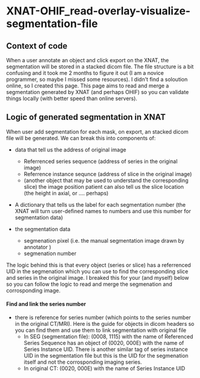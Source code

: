 # XNAT-OHIF_read-overlay-visualize-segmentation-file

## Context of code
When a user annotate an object and click export on the XNAT, the segmentation will be stored in a stacked dicom file. The file structure is a bit confusing and it took me 2 months to figure it out (I am a novice programmer, so maybe I missed some resources). I didn't find a soloution online, so I created this page. This page aims to read and merge a segmentation generated by XNAT (and perhaps OHIF) so you can validate things locally (with better speed than online servers). 


## Logic of generated segmentation in XNAT
When user add segmentation for each mask, on export, an stacked dicom file will be generated. We can break this into components of:

- data that tell us the address of original image
    - Referrenced series sequence (address of series in the original image)
    - Referrence instance sequnce (address of slice in the original image)
    - (another object that may be used to understand the corresponding slice) the image position patient can also tell us the slice location (the height in axial, or .... perhaps)

- A dictionary that tells us the label for each segmentation number (the XNAT will turn user-defined names to numbers and use this number for segmentation data)
- the segmentation data
    - segmenation pixel (i.e. the manual segmentation image drawn by annotator )
    - segmenation number

The logic behind this is that every object (series or slice) has a referrenced UID in the segmenation which you can use to find the corresponding slice and series in the original image. I breaked this for your (and myself) below so you can follow the logic to read and merge the segmenation and corrosponding image.

#### Find and link the series number 
- there is reference for series number (which points to the series number in the original CT/MRI). Here is the guide for objects in dicom headers so you can find them and use them to link segmentation with original file
    - In SEG (segmentation file): (0008, 1115) with the name of Referenced Series Sequence has an object of (0020, 000E) with the name of Series Instance UID. There is another similar tag of series instance UID in the segmentation file but this is the UID for the segmenation itself and not the corrosponding imaging series.
    - In original CT: (0020, 000E) with the name of Series Instance UID

